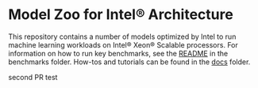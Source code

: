 # Model Zoo for Intel® Architecture

This repository contains a number of models optimized by Intel to run machine
learning workloads on Intel® Xeon® Scalable processors. For information on
how to run key benchmarks, see the [README](/benchmarks)
in the benchmarks folder. How-tos and tutorials can be found in the [docs](/docs) folder.

second PR test

